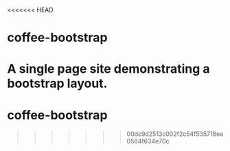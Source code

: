 <<<<<<< HEAD
# coffee-bootstrap
A single page site demonstrating a bootstrap layout.
=======
# coffee-bootstrap
>>>>>>> 00dc9d2513c002f2c54f535718ee0564f634e70c
